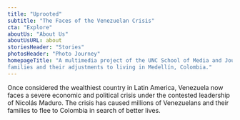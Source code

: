 ```yaml
---
title: "Uprooted"
subtitle: "The Faces of the Venezuelan Crisis"
cta: "Explore"
aboutUs: "About Us"
aboutUsURL: about
storiesHeader: "Stories"
photosHeader: "Photo Journey"
homepageTitle: "A multimedia project of the UNC School of Media and Journalism focused on Venezuelan
families and their adjustments to living in Medellín, Colombia."
---
```

Once considered the wealthiest country in Latin America, Venezuela now faces a severe economic and political crisis under the contested leadership of Nicolás Maduro. The crisis has caused millions of Venezuelans and their families to flee to Colombia in search of better lives.